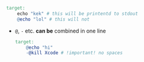 ```makefile
target:
	echo "kek" # this will be printentd to stdout
	@echo "lol" # this will not
```
- `@`, `-` etc. **can be** combined in one line
	```makefile
	target:
		@echo "hi"
		-@kill Xcode # !important! no spaces 
	```
